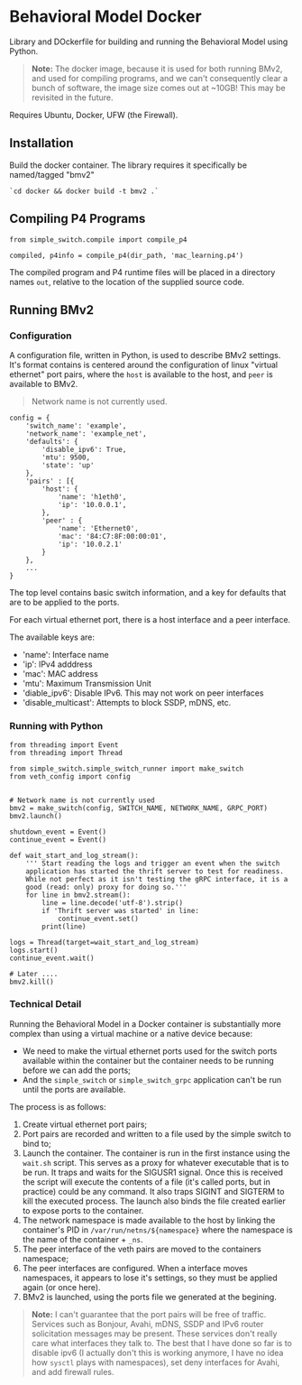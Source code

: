# Behavioral Model Docker

Library and DOckerfile for building and running the Behavioral Model using
Python.

> **Note:** The docker image, because it is used for both running BMv2, and used
> for compiling programs, and we can't consequently clear a bunch of software,
> the image size comes out at ~10GB! This may be revisited in the future.

Requires Ubuntu, Docker, UFW (the Firewall).

## Installation

Build the docker container. The library requires it specifically be named/tagged
"bmv2"

    `cd docker && docker build -t bmv2 .`

## Compiling P4 Programs

    from simple_switch.compile import compile_p4

    compiled, p4info = compile_p4(dir_path, 'mac_learning.p4')

The compiled program and P4 runtime files will be placed in a directory names
`out`, relative to the location of the supplied source code.


## Running BMv2


### Configuration

A configuration file, written in Python, is used to describe BMv2 settings.
It's format contains is centered around the configuration of linux "virtual
ethernet" port pairs, where the `host` is available to the host, and `peer` is
available to BMv2.

> Network name is not currently used.

    config = {
        'switch_name': 'example',
        'network_name': 'example_net',
        'defaults': {
            'disable_ipv6': True,
            'mtu': 9500,
            'state': 'up'
	    },
	    'pairs' : [{
            'host': {
                'name': 'h1eth0',
                'ip': '10.0.0.1',
            },
            'peer' : {
                'name': 'Ethernet0',
                'mac': '84:C7:8F:00:00:01',
                'ip': '10.0.2.1'
            }
	    },
        ...
    }

The top level contains basic switch information, and a key for defaults that are
to be applied to the ports.

For each virtual ethernet port, there is a host interface and a peer interface.

The available keys are:
* 'name': Interface name
* 'ip': IPv4 adddress
* 'mac': MAC address
* 'mtu': Maximum Transmission Unit
* 'diable_ipv6': Disable IPv6. This may not work on peer interfaces
* 'disable_multicast': Attempts to block SSDP, mDNS, etc.




### Running with Python


    from threading import Event
    from threading import Thread

    from simple_switch.simple_switch_runner import make_switch
    from veth_config import config


    # Network name is not currently used
    bmv2 = make_switch(config, SWITCH_NAME, NETWORK_NAME, GRPC_PORT)
    bmv2.launch()

    shutdown_event = Event()
    continue_event = Event()

    def wait_start_and_log_stream():
        ''' Start reading the logs and trigger an event when the switch
        application has started the thrift server to test for readiness.
        While not perfect as it isn't testing the gRPC interface, it is a
        good (read: only) proxy for doing so.'''
        for line in bmv2.stream():
            line = line.decode('utf-8').strip()
            if 'Thrift server was started' in line:
                continue_event.set()
            print(line)

    logs = Thread(target=wait_start_and_log_stream)
    logs.start()
    continue_event.wait()

    # Later ....
    bmv2.kill()

### Technical Detail

Running the Behavioral Model in a Docker container is substantially more complex
than using a virtual machine or a native device because:

* We need to make the virtual ethernet ports used for the switch ports 
  available within the container but the container needs to be running before we
  can add the ports;
* And the `simple_switch` or `simple_switch_grpc` application can't be run until
  the ports are available.


The process is as follows:
1. Create virtual ethernet port pairs;
2. Port pairs are recorded and written to a file used by the simple switch to
   bind to;
3. Launch the container. The container is run in the first instance using the
   `wait.sh` script. This serves as a proxy for whatever executable that is to
   be run. It traps and waits for the SIGUSR1 signal. Once this is received the
   script will execute the contents of a file (it's called ports, but in
   practice) could be any command. It also traps SIGINT and SIGTERM to kill the
   executed process. The launch also binds the file created earlier to expose
   ports to the container.
4. The network namespace is made available to the host by linking the 
   container's PID in `/var/run/netns/${namespace}` where the namespace is the
   name of the container + `_ns`.
5. The peer interface of the veth pairs are moved to the containers namespace;
6. The peer interfaces are configured. When a interface moves namespaces, it
   appears to lose it's settings, so they must be applied again (or once here).
7. BMv2 is launched, using the ports file we generated at the begining.


> **Note:** I can't guarantee that the port pairs will be free of traffic. 
> Services such as Bonjour, Avahi, mDNS, SSDP and IPv6 router solicitation
> messages may be present. These services don't really care what interfaces they
> talk to. The best that I have done so far is to disable ipv6 (I actually 
> don't this is working anymore, I have no idea how `sysctl` plays with 
> namespaces), set deny interfaces for Avahi, and add firewall rules.



